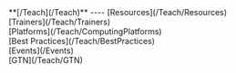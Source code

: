 <div class='linkbox'>
**[/Teach](/Teach)**
----
[Resources](/Teach/Resources)<br />
[Trainers](/Teach/Trainers)<br />
[Platforms](/Teach/ComputingPlatforms)<br />
[Best Practices](/Teach/BestPractices)<br />
[Events](/Events)<br />
[GTN](/Teach/GTN)<br />
</div>
